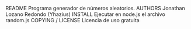README 	Programa generador de números aleatorios.
AUTHORS 	Jonathan Lozano Redondo (Yhazius)
INSTALL 	Ejecutar en node.js el archivo random.js
COPYING / LICENSE 	Licencia de uso gratuita
